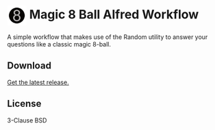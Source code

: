# <img src='source/icon.png' width='45' align='center' alt='icon'> Magic 8 Ball Alfred Workflow

A simple workflow that makes use of the Random utility to answer your questions like a classic magic 8-ball.

## Download

[Get the latest release.](https://github.com/alfredapp/magic-8-ball-workflow/releases/latest/download/Magic.8.Ball.alfredworkflow)

## License

3-Clause BSD
